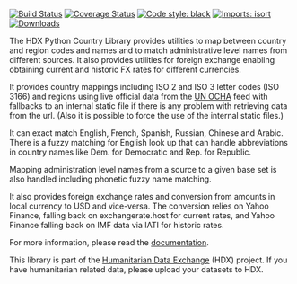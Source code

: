 [![Build Status](https://github.com/OCHA-DAP/hdx-python-country/workflows/build/badge.svg)](https://github.com/OCHA-DAP/hdx-python-country/actions?query=workflow%3Abuild)
[![Coverage Status](https://codecov.io/gh/OCHA-DAP/hdx-python-country/branch/main/graph/badge.svg?token=JpWZc5js4y)](https://codecov.io/gh/OCHA-DAP/hdx-python-country)
[![Code style: black](https://img.shields.io/badge/code%20style-black-000000.svg)](https://github.com/psf/black)
[![Imports: isort](https://img.shields.io/badge/%20imports-isort-%231674b1?style=flat&labelColor=ef8336)](https://pycqa.github.io/isort/)
[![Downloads](https://img.shields.io/pypi/dm/hdx-python-country.svg)](https://pypistats.org/packages/hdx-python-country)

The HDX Python Country Library provides utilities to map between country and region 
codes and names and to match administrative level names from different sources.
It also provides utilities for foreign exchange enabling obtaining current and historic 
FX rates for different currencies.

It provides country mappings including ISO 2 and ISO 3 letter codes (ISO 3166) and regions 
using live official data from the [UN OCHA](https://vocabulary.unocha.org/) feed with 
fallbacks to an internal static file if there is any problem with retrieving data from 
the url. (Also it is possible to force the use of the internal static files.)

It can exact match English, French, Spanish, Russian, Chinese and Arabic. There is a 
fuzzy matching for English look up that can handle abbreviations in country names like 
Dem. for Democratic and Rep. for Republic.

Mapping administration level names from a source to a given base set is also handled 
including phonetic fuzzy name matching.  

It also provides foreign exchange rates and conversion from amounts in local currency to 
USD and vice-versa. The conversion relies on Yahoo Finance, falling back on 
exchangerate.host for current rates, and Yahoo Finance falling back on IMF data via IATI 
for historic rates. 

For more information, please read the [documentation](https://hdx-python-country.readthedocs.io/en/latest/). 

This library is part of the [Humanitarian Data Exchange](https://data.humdata.org/) 
(HDX) project. If you have humanitarian related data, please upload your datasets to 
HDX.
